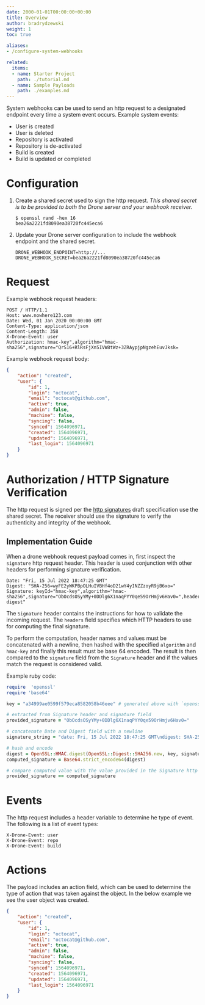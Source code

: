 ```yaml
---
date: 2000-01-01T00:00:00+00:00
title: Overview
author: bradrydzewski
weight: 1
toc: true

aliases:
- /configure-system-webhooks

related:
  items:
  - name: Starter Project
    path: ./tutorial.md
  - name: Sample Payloads
    path: ./examples.md
---
```


System webhooks can be used to send an http request to a designated endpoint every time a system event occurs. Example system events:

* User is created
* User is deleted
* Repository is activated
* Repository is de-activated
* Build is created
* Build is updated or completed

# Configuration

1. Create a shared secret used to sign the http request. _This shared secret is to be provided to both the Drone server and your webhook receiver._
   ```
   $ openssl rand -hex 16
   bea26a2221fd8090ea38720fc445eca6
   ```

2. Update your Drone server configuration to include the webhook endpoint and the shared secret.
   ```
   DRONE_WEBHOOK_ENDPOINT=http://...
   DRONE_WEBHOOK_SECRET=bea26a2221fd8090ea38720fc445eca6
   ```

# Request

Example webhook request headers:

```http {linenos=table}
POST / HTTP/1.1
Host: www.nowhere123.com
Date: Wed, 01 Jan 2020 00:00:00 GMT
Content-Type: application/json
Content-Length: 358
X-Drone-Event: user
Authorization: hmac-key",algorithm="hmac-sha256",signature="QrS16+RlRsFjXn5IVW8tWz+3ZRAypjpNgzehEuvJksk=
```

Example webhook request body:

```json  {linenos=table}
{
    "action": "created",
    "user": {
        "id": 1,
        "login": "octocat",
        "email": "octocat@github.com",
        "active": true,
        "admin": false,
        "machine": false,
        "syncing": false,
        "synced": 1564096971,
        "created": 1564096971,
        "updated": 1564096971,
        "last_login": 1564096971
    }
}
```

# Authorization / HTTP Signature Verification

The http request is signed per the [http signatures](https://tools.ietf.org/html/draft-cavage-http-signatures-10) draft specification use the shared secret. The receiver should use the signature to verify the authenticity and integrity of the webhook.

## Implementation Guide 

When a drone webhook request payload comes in, first inspect the `signature` http request header. This header is used conjunction with other headers for performing signature verification.

```
Date: "Fri, 15 Jul 2022 18:47:25 GMT"
Digest: "SHA-256=wyFE2yWKPBpOLHuIVBHf4oD21wY4yINZZzoyR9jB6xo="
Signature: keyId="hmac-key",algorithm="hmac-sha256",signature="ObOcdsOSyYMy+0DDlg6X1naqPYY0qe59OrHmjv6Hav0=",headers="date digest"
```

The `Signature` header contains the instructions for how to validate the incoming request. The `headers` field specifies which HTTP headers to use for computing the final signature. 

To perform the computation, header names and values must be concatenated with a newline, then hashed with the specified `algorithm` and `hmac-key` and finally this result must be base 64 encoded. The result is then compared to the `signature` field from the `Signature` header and if the values match the request is considered valid.

Example ruby code:

```ruby
require  'openssl'
require 'base64' 

key = "a34999ae0599f579eca8582058b46eee" # generated above with `openssl -rand`

# extracted from Signature header and signature field
provided_signature = "ObOcdsOSyYMy+0DDlg6X1naqPYY0qe59OrHmjv6Hav0=" 

# concatenate Date and Digest field with a newline
signature_string = "date: Fri, 15 Jul 2022 18:47:25 GMT\ndigest: SHA-256=wyFE2yWKPBpOLHuIVBHf4oD21wY4yINZZzoyR9jB6xo="

# hash and encode
digest = OpenSSL::HMAC.digest(OpenSSL::Digest::SHA256.new, key, signature_string)
computed_signature = Base64.strict_encode64(digest)

# compare computed value with the value provided in the Signature http header
provided_signature == computed_signature
```

# Events

The http request includes a header variable to determine he type of event. The following is a list of event types:

```
X-Drone-Event: user
X-Drone-Event: repo
X-Drone-Event: build
```

# Actions

The payload includes an action field, which can be used to determine the type of action that was taken against the object. In the below example we see the user object was created.

```json {linenos=table}
{
    "action": "created",
    "user": {
        "id": 1,
        "login": "octocat",
        "email": "octocat@github.com",
        "active": true,
        "admin": false,
        "machine": false,
        "syncing": false,
        "synced": 1564096971,
        "created": 1564096971,
        "updated": 1564096971,
        "last_login": 1564096971
    }
}
```
